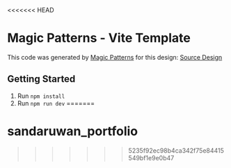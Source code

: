 <<<<<<< HEAD
# Magic Patterns - Vite Template

This code was generated by [Magic Patterns](https://magicpatterns.com) for this design: [Source Design](https://www.magicpatterns.com/c/dd2et87nkyy5wpzkj8cyl6)

## Getting Started

1. Run `npm install`
2. Run `npm run dev`
=======
# sandaruwan_portfolio
>>>>>>> 5235f92ec98b4ca342f75e84415549bf1e9e0b47

